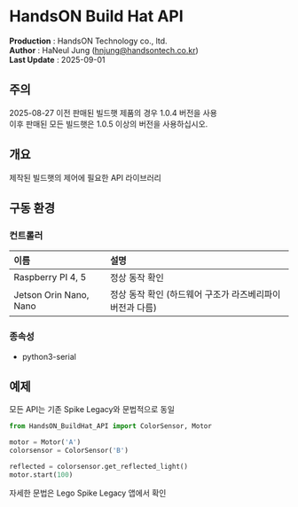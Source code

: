 HandsON Build Hat API
=======
**Production** : HandsON Technology co., ltd.  
**Author** : HaNeul Jung (hnjung@handsontech.co.kr)  
**Last Update** : 2025-09-01

## 주의
2025-08-27 이전 판매된 빌드햇 제품의 경우 1.0.4 버전을 사용  
이후 판매된 모든 빌드햇은 1.0.5 이상의 버전을 사용하십시오.

## 개요
제작된 빌드햇의 제어에 필요한 API 라이브러리

## 구동 환경
### 컨트롤러
|이름|설명|
|:--|:--|
|Raspberry PI 4, 5|정상 동작 확인|
|Jetson Orin Nano, Nano|정상 동작 확인 (하드웨어 구조가 라즈베리파이 버전과 다름)|

### 종속성
 - python3-serial

## 예제
모든 API는 기존 Spike Legacy와 문법적으로 동일  

```python
from HandsON_BuildHat_API import ColorSensor, Motor

motor = Motor('A')
colorsensor = ColorSensor('B')

reflected = colorsensor.get_reflected_light()
motor.start(100)
```

자세한 문법은 Lego Spike Legacy 앱에서 확인